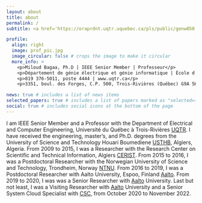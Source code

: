 ```yaml
---
layout: about
title: about
permalink: /
subtitle: <a href='https://oraprdnt.uqtr.uquebec.ca/pls/public/genw050.afficher_fiche_perso?owa_cd_secteur=2600&owa_cd_fonction=1&owa_no_personne=843238&owa_contexte=$2727-85'>Affiliations</a>. 3351, boul. des Forges, C.P. 500, Trois-Rivières (Québec) G9A 5H7 | Local 2463 L-P.

profile:
  align: right
  image: prof_pic.jpg
  image_circular: false # crops the image to make it circular
  more_info: >
    <p>Miloud Bagaa, Ph.D | IEEE Senior Member | Professeur</p>
    <p>Département de génie électrique et génie informatique | École d’ingénierie | UQTR</p>
    <p>819 376-5011, poste 4444 | www.uqtr.ca</p>
    <p>3351, boul. des Forges, C.P. 500, Trois-Rivières (Québec) G9A 5H7 | Local 2463 L-P</p>

news: true # includes a list of news items
selected_papers: true # includes a list of papers marked as "selected={true}"
social: true # includes social icons at the bottom of the page
---
```


I am IEEE Senior Member and a Professor with the
Department of Electrical and Computer Engineering, Université du Québec
à Trois-Rivières [UQTR](https://oraprdnt.uqtr.uquebec.ca/pls/public/genw050.afficher_fiche_perso?owa_cd_secteur=2600&owa_cd_fonction=1&owa_no_personne=843238&owa_contexte=$2727-85). I have received the engineering, master’s, and Ph.D.
degrees from the University of Science and Technology Houari Boumediene [USTHB](https://www.usthb.dz/), Algiers, Algeria. From 2009 to 2015, I was a Researcher with the Research Center on Scientific and Technical
Information, Algiers [CERIST](https://www.cerist.dz/index.php/en/). From 2015 to 2016, I was a Postdoctoral Researcher with the Norwegian
University of Science and Technology, Trondheim,
Norway [NTNU](https://www.ntnu.no). From 2016 to 2019, I was a Postdoctoral Researcher with Aalto University, Espoo, Finland [Aalto](https://www.aalto.fi/en). From 2019 to 2020, I was was a Senior Researcher
with [Aalto](https://www.aalto.fi/en) University. Last but not least, I was a Visiting Researcher with [Aalto](https://www.aalto.fi/en) University and a Senior System Cloud Specialist with [CSC](https://csc.fi), from October 2020 to November 2022. 
